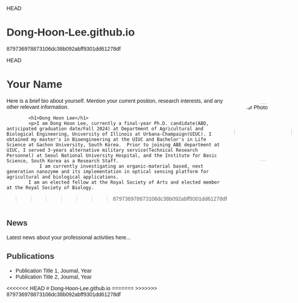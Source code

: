  HEAD

# Dong-Hoon-Lee.github.io
879736978873106dc38b092abff9301dd61278df
<!DOCTYPE html>
<html lang="en">
<head>
    <meta charset="UTF-8">
    <meta name="viewport" content="width=device-width, initial-scale=1.0">
    <title>Your Name - Homepage</title>
    <style>
        body { font-family: Arial, sans-serif; margin: 20px; }
        .header { display: flex; align-items: center; justify-content: space-between; }
        .bio { flex: 1; padding-right: 20px; }
        .photo { width: 150px; height: 150px; border-radius: 75px; }
        .section { margin-top: 20px; }
        h1, h2 { color: #333; }
    </style>
</head>
<body>
    <div class="header">
        <div class="bio">
HEAD
            <h1>Your Name</h1>
            <p>Here is a brief bio about yourself. Mention your current position, research interests, and any other relevant information.</p>

            <h1>Dong Hoon Lee</h1>
            <p>I am Dong Hoon Lee, currently a final-year Ph.D. candidate(ABD, anticipated graduation date/Fall 2024) at Department of Agricultural and Biological Engineering, University of Illinois at Urbana-Champaign(UIUC). I obtained my master's in Bioengineering at the UIUC and Bachelor's in Life Science at Gachon University, South Korea.  Prior to joining ABE department at UIUC, I served 3-years alternative military service(Technical Research Personnel) at Seoul National University Hospital, and the Institute for Basic Science, South Korea as a Research Staff. 
                I am currently investigating an organic-material based, next generation nanozyme and its implementation in optical sensing platform for agricultural and biological applications. 
            I am an elected fellow at the Royal Society of Arts and elected member at the Royal Society of Biology. 
                
>>>>>>> 879736978873106dc38b092abff9301dd61278df
        </div>
        <img src="path_to_your_photo.jpg" alt="Your Photo" class="photo">
    </div>
    <div class="section">
        <h2>News</h2>
        <p>Latest news about your professional activities here...</p>
    </div>
    <div class="section">
        <h2>Publications</h2>
        <ul>
            <li>Publication Title 1, Journal, Year</li>
            <li>Publication Title 2, Journal, Year</li>
            <!-- Add more publications as needed -->
        </ul>
    </div>
</body>
</html>
<<<<<<< HEAD
# Dong-Hoon-Lee.github.io
=======
>>>>>>> 879736978873106dc38b092abff9301dd61278df
